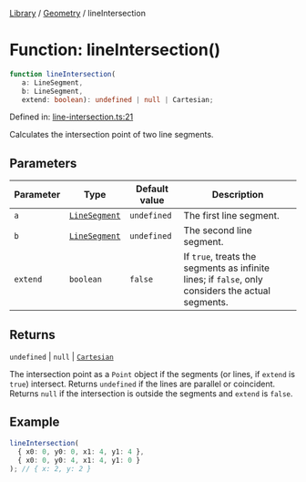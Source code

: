 <!-- markdownlint-disable -->
<!-- cspell: disable -->
[Library](../index.md) / [Geometry](./index.md) / lineIntersection

# Function: lineIntersection()

```ts
function lineIntersection(
   a: LineSegment, 
   b: LineSegment, 
   extend: boolean): undefined | null | Cartesian;
```

Defined in: [line-intersection.ts:21](https://github.com/technobuddha/library/blob/main/src/line-intersection.ts#L21)

Calculates the intersection point of two line segments.

## Parameters

| Parameter | Type | Default value | Description |
| ------ | ------ | ------ | ------ |
| `a` | [`LineSegment`](LineSegment.md) | `undefined` | The first line segment. |
| `b` | [`LineSegment`](LineSegment.md) | `undefined` | The second line segment. |
| `extend` | `boolean` | `false` | If `true`, treats the segments as infinite lines; if `false`, only considers the actual segments. |

## Returns

`undefined` \| `null` \| [`Cartesian`](Cartesian.md)

The intersection point as a `Point` object if the segments (or lines, if `extend` is `true`) intersect.
         Returns `undefined` if the lines are parallel or coincident.
         Returns `null` if the intersection is outside the segments and `extend` is `false`.

## Example

```typescript
lineIntersection(
  { x0: 0, y0: 0, x1: 4, y1: 4 },
  { x0: 0, y0: 4, x1: 4, y1: 0 }
); // { x: 2, y: 2 }
```

